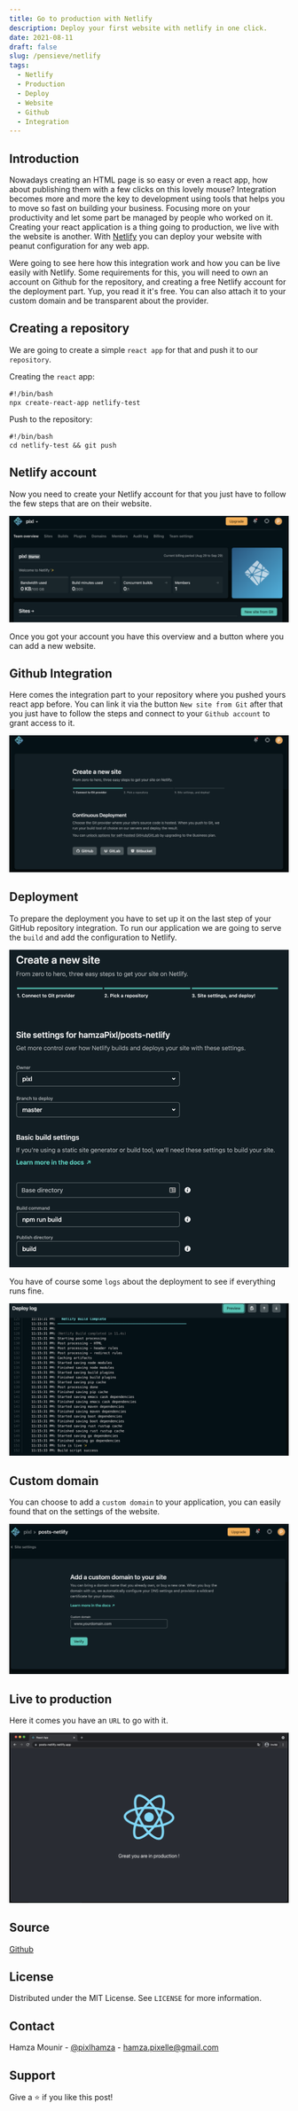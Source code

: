 ```yaml
---
title: Go to production with Netlify
description: Deploy your first website with netlify in one click.
date: 2021-08-11
draft: false
slug: /pensieve/netlify
tags:
  - Netlify
  - Production
  - Deploy
  - Website
  - Github
  - Integration
---
```


## Introduction

Nowadays creating an HTML page is so easy or even a react app, how about publishing them with a few clicks on this lovely mouse?
Integration becomes more and more the key to development using tools that helps you to move so fast on building your business. Focusing more on your productivity and let some part be managed by people who worked on it. Creating your react application is a thing going to production, we live with the website is another. With [Netlify](https://www.netlify.com/) you can deploy your website with peanut configuration for any web app.

Were going to see here how this integration work and how you can be live easily with Netlify. Some requirements for this, you will need to own an account on Github for the repository, and creating a free Netlify account for the deployment part. Yup, you read it it's free. You can also attach it to your custom domain and be transparent about the provider.

## Creating a repository

We are going to create a simple `react app` for that and push it to our `repository`.

Creating the `react` app:

```shell:title=bin/composer
#!/bin/bash
npx create-react-app netlify-test
```

Push to the repository:

```shell:title=bin/composer
#!/bin/bash
cd netlify-test && git push
```

## Netlify account

Now you need to create your Netlify account for that you just have to follow the few steps that are on their website.

![Account](./account.png)

Once you got your account you have this overview and a button where you can add a new website.

## Github Integration

Here comes the integration part to your repository where you pushed yours react app before. You can link it via the button `New site from Git` after that you just have to follow the steps and connect to your `Github account` to grant access to it.

![New](./newSite.png)

## Deployment

To prepare the deployment you have to set up it on the last step of your GitHub repository integration. To run our application we are going to serve the `build` and add the configuration to Netlify.

![Build](./build.png)

You have of course some `logs` about the deployment to see if everything runs fine.

![Deploy](./deploy.png)

## Custom domain

You can choose to add a `custom domain` to your application, you can easily found that on the settings of the website.

![Domain](./domain.png)

## Live to production

Here it comes you have an `URL` to go with it.

![DoProdmain](./prod.png)

## Source

[Github](https://github.com/hamzaPixl/blog-posts/tree/posts/netlify)

## License

Distributed under the MIT License. See `LICENSE` for more information.

## Contact

Hamza Mounir - [@pixlhamza](https://twitter.com/pixlhamza) - hamza.pixelle@gmail.com

## Support

Give a ⭐️ if you like this post!
